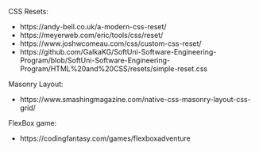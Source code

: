 CSS Resets:
<ul>
  <li>
       https://andy-bell.co.uk/a-modern-css-reset/
  </li>
  <li>
      https://meyerweb.com/eric/tools/css/reset/
  </li>
  <li>
     https://www.joshwcomeau.com/css/custom-css-reset/
  </li>
  <li>
    https://github.com/GalkaKG/SoftUni-Software-Engineering-Program/blob/SoftUni-Software-Engineering-Program/HTML%20and%20CSS/resets/simple-reset.css
  </li>
</ul>

Masonry Layout:
<ul>
  <li> 
    https://www.smashingmagazine.com/native-css-masonry-layout-css-grid/
  </li>
</ul>

FlexBox game:
<ul>
  <li> 
    https://codingfantasy.com/games/flexboxadventure
  </li>
</ul>
